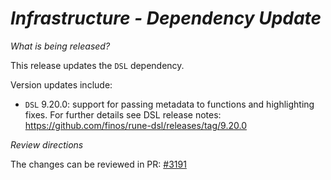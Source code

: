 # _Infrastructure - Dependency Update_

_What is being released?_

This release updates the `DSL` dependency.

Version updates include:
- `DSL` 9.20.0: support for passing metadata to functions and highlighting fixes. For further details see DSL release notes: https://github.com/finos/rune-dsl/releases/tag/9.20.0

_Review directions_

The changes can be reviewed in PR: [#3191](https://github.com/finos/common-domain-model/pull/3191)
